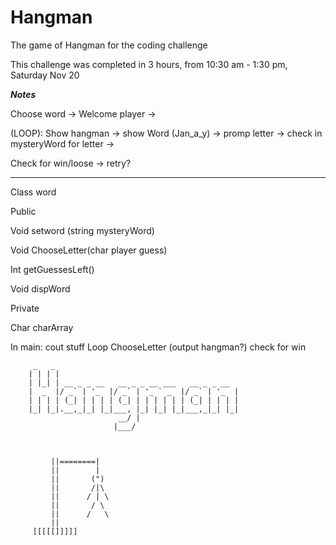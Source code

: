 # Hangman
The game of Hangman for the coding challenge

This challenge was completed in 3 hours, from 10:30 am - 1:30 pm, Saturday Nov 20

*****Notes*****

Choose word -> Welcome player ->

(LOOP): Show hangman -> show Word (Jan_a_y) -> promp letter -> check in mysteryWord for letter ->

Check for win/loose -> retry?


__________

Class word

Public

Void setword (string mysteryWord)

Void ChooseLetter(char player guess)

Int getGuessesLeft()

Void dispWord


Private

Char charArray


In main:
cout stuff
Loop ChooseLetter (output hangman?)
check for win



         _   _
        | | | |                                       
        | |_| | __ _ _ __   __ _ _ __ ___   __ _ _ __  
        |  _  |/ _` | '_  |/ _` | '_ ` _  |/ _` | '_  |
        | | | | (_| | | | | (_| | | | | | | (_| | | | |
        |_| |_|.__,_|_| |_|___, |_| |_| |_|___,_|_| |_|
                            __/ |                      
                           |___/ 
                           
                           
                           
             ||========|
             ||        | 
             ||       (") 
             ||       /|\   
             ||      / | \  
             ||       / \  
             ||      /   \ 
             ||              
         [[[[[]]]]]          
                           
